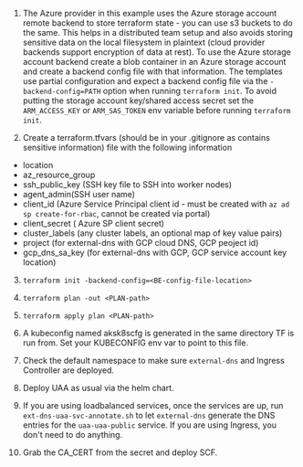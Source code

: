 1. The Azure provider in this example uses the Azure storage account remote backend to store terraform state - you can use s3 buckets to do the same. This helps in a distributed team setup and also avoids storing sensitive data on the local filesystem in plaintext (cloud provider backends support encryption of data at rest). To use the Azure storage account backend create a blob container in an Azure storage account and create a backend config file with that information. The templates use partial configuration and expect a backend config file via the `-backend-config=PATH` option when running `terraform init`. To avoid putting the storage account key/shared access secret set the `ARM_ACCESS_KEY` or `ARM_SAS_TOKEN` env variable before running `terraform init`.

2. Create a terraform.tfvars (should be in your .gitignore as contains sensitive information) file with the following information
-  location
-  az_resource_group 
-  ssh_public_key (SSH key file to SSH into worker nodes)
-  agent_admin(SSH user name)
-  client_id (Azure Service Principal client id - must be created with `az ad sp create-for-rbac`, cannot be created via portal)  
-  client_secret ( Azure SP client secret)
- cluster_labels (any cluster labels, an optional map of key value pairs)
- project (for external-dns with GCP cloud DNS, GCP peoject id) 
- gcp_dns_sa_key (for external-dns with GCP, GCP service account key location) 

3. `terraform init -backend-config=<BE-config-file-location>`

4. `terraform plan -out <PLAN-path>`

5. `terraform apply plan <PLAN-path>`

6. A kubeconfig named aksk8scfg is generated in the same directory TF is run from. Set your KUBECONFIG env var to point to this file.

7. Check the default namespace to make sure `external-dns` and Ingress Controller are deployed.

8. Deploy UAA as usual via the helm chart.

8. If you are using loadbalanced services, once the services are up, run `ext-dns-uaa-svc-annotate.sh` to let `external-dns` generate the DNS entries for the `uaa-uaa-public` service. If you are using Ingress, you don't need to do anything.

9. Grab the CA_CERT from the secret and deploy SCF. 
  